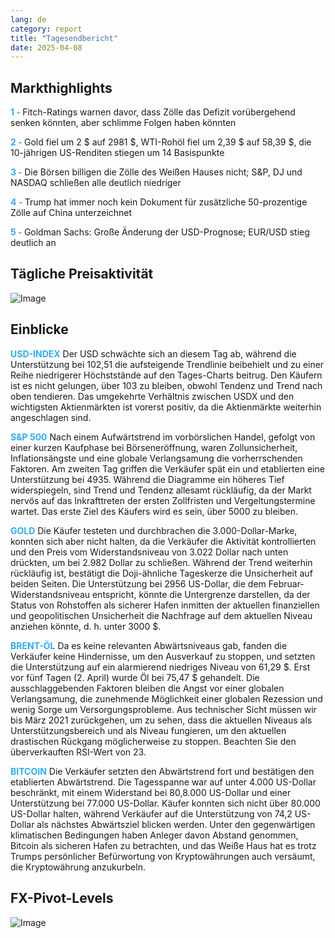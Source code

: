 ```yaml
---
lang: de
category: report
title: "Tagesendbericht"
date: 2025-04-08
---
```



<h2>Markthighlights</h2>
<strong style="color: #2caef7;">1 - </strong> Fitch-Ratings warnen davor, dass Zölle das Defizit vorübergehend senken könnten, aber schlimme Folgen haben könnten

<strong style="color: #2caef7;">2 - </strong> Gold fiel um 2 $ auf 2981 $, WTI-Rohöl fiel um 2,39 $ auf 58,39 $, die 10-jährigen US-Renditen stiegen um 14 Basispunkte

<strong style="color: #2caef7;">3 - </strong> Die Börsen billigen die Zölle des Weißen Hauses nicht; S&P, DJ und NASDAQ schließen alle deutlich niedriger

<strong style="color: #2caef7;">4 - </strong> Trump hat immer noch kein Dokument für zusätzliche 50-prozentige Zölle auf China unterzeichnet

<strong style="color: #2caef7;">5 - </strong> Goldman Sachs: Große Änderung der USD-Prognose; EUR/USD stieg deutlich an



<h2>Tägliche Preisaktivität</h2>
<img src="https://markleighedu.github.io/img/Apr-2025/08-Apr-2025/price.jpg" alt="Image"/>

<h2>Einblicke</h2>
<strong style="color: #2caef7;">USD-INDEX</strong> Der USD schwächte sich an diesem Tag ab, während die Unterstützung bei 102,51 die aufsteigende Trendlinie beibehielt und zu einer Reihe niedrigerer Höchststände auf den Tages-Charts beitrug. Den Käufern ist es nicht gelungen, über 103 zu bleiben, obwohl Tendenz und Trend nach oben tendieren. Das umgekehrte Verhältnis zwischen USDX und den wichtigsten Aktienmärkten ist vorerst positiv, da die Aktienmärkte weiterhin angeschlagen sind.

<strong style="color: #2caef7;">S&P 500</strong> Nach einem Aufwärtstrend im vorbörslichen Handel, gefolgt von einer kurzen Kaufphase bei Börseneröffnung, waren Zollunsicherheit, Inflationsängste und eine globale Verlangsamung die vorherrschenden Faktoren.  Am zweiten Tag griffen die Verkäufer spät ein und etablierten eine Unterstützung bei 4935. Während die Diagramme ein höheres Tief widerspiegeln, sind Trend und Tendenz allesamt rückläufig, da der Markt nervös auf das Inkrafttreten der ersten Zollfristen und Vergeltungstermine wartet. Das erste Ziel des Käufers wird es sein, über 5000 zu bleiben.

<strong style="color: #2caef7;">GOLD</strong> Die Käufer testeten und durchbrachen die 3.000-Dollar-Marke, konnten sich aber nicht halten, da die Verkäufer die Aktivität kontrollierten und den Preis vom Widerstandsniveau von 3.022 Dollar nach unten drückten, um bei 2.982 Dollar zu schließen. Während der Trend weiterhin rückläufig ist, bestätigt die Doji-ähnliche Tageskerze die Unsicherheit auf beiden Seiten. Die Unterstützung bei 2956 US-Dollar, die dem Februar-Widerstandsniveau entspricht, könnte die Untergrenze darstellen, da der Status von Rohstoffen als sicherer Hafen inmitten der aktuellen finanziellen und geopolitischen Unsicherheit die Nachfrage auf dem aktuellen Niveau anziehen könnte, d. h. unter 3000 $. 

<strong style="color: #2caef7;">BRENT-ÖL</strong> Da es keine relevanten Abwärtsniveaus gab, fanden die Verkäufer keine Hindernisse, um den Ausverkauf zu stoppen, und setzten die Unterstützung auf ein alarmierend niedriges Niveau von 61,29 $. Erst vor fünf Tagen (2. April) wurde Öl bei 75,47 $ gehandelt. Die ausschlaggebenden Faktoren bleiben die Angst vor einer globalen Verlangsamung, die zunehmende Möglichkeit einer globalen Rezession und wenig Sorge um Versorgungsprobleme. Aus technischer Sicht müssen wir bis März 2021 zurückgehen, um zu sehen, dass die aktuellen Niveaus als Unterstützungsbereich und als Niveau fungieren, um den aktuellen drastischen Rückgang möglicherweise zu stoppen. Beachten Sie den überverkauften RSI-Wert von 23.

<strong style="color: #2caef7;">BITCOIN</strong> Die Verkäufer setzten den Abwärtstrend fort und bestätigen den etablierten Abwärtstrend. Die Tagesspanne war auf unter 4.000 US-Dollar beschränkt, mit einem Widerstand bei 80,8.000 US-Dollar und einer Unterstützung bei 77.000 US-Dollar. Käufer konnten sich nicht über 80.000 US-Dollar halten, während Verkäufer auf die Unterstützung von 74,2 US-Dollar als nächstes Abwärtsziel blicken werden. Unter den gegenwärtigen klimatischen Bedingungen haben Anleger davon Abstand genommen, Bitcoin als sicheren Hafen zu betrachten, und das Weiße Haus hat es trotz Trumps persönlicher Befürwortung von Kryptowährungen auch versäumt, die Kryptowährung anzukurbeln. 



<h2>FX-Pivot-Levels</h2>
<img src="https://markleighedu.github.io/img/Apr-2025/08-Apr-2025/pivot.jpg" alt="Image"/>